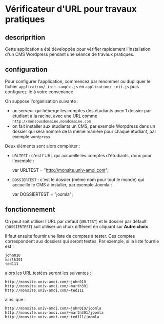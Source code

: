 # Vérificateur d'URL pour travaux pratiques

## descriprition
Cette application a été développée pour vérifier rapidement l'installation d'un CMS Wordpress pendant une séance de travaux pratiques.
 
## configuration
Pour configurer l'application, commencez par renommer ou dupliquer le fichier `application/_init-sample.js` en `application/_init.js` puis configurez-le à votre convenance
 
 On suppose l'organisation suivante :
 - un serveur qui héberge les comptes des étudiants avec 1 dossier par étudiant à la racine, avec une URL comme `http://monsousdomaine.mondomaine.com`
 - on fait installer aux étudiants un CMS, par exemple Worpdress dans un dossier qui sera nommé de la même manière pour chaque étudiant, par exemple `wordpress`
 
Deux éléments sont alors compléter :
- `URLTEST` : c'est l'URL qui accueille les comptes d'étudiants, donc pour l'exemple : 
 
    var URLTEST = "http://monsite.univ-amoi.com";

- `DOSSIERTEST` : c'est le dossier (même nom pour tout le monde) qui accueille le CMS à installer, par exemple Joomla :

    var DOSSIERTEST = "joomla";

## fonctionnement 
On peut soit utiliser l'URL par défaut (`URLTEST`) et le dossier par défault (`DOSSIERTEST`) soit utiliser un choix différent en cliquant sur __Autre choix__

Il faut ensuite fournir une liste de comptes à tester. Ces comptes correspondent aux dossiers qui seront testés. Par exemple, si la liste fournie est :

    john010
    marth301
    ted111

alors les URL testées seront les suivantes :

    http://monsite.univ-amoi.com/~john010
    http://monsite.univ-amoi.com/~marth301
    http://monsite.univ-amoi.com/~ted111

ainsi que :

    http://monsite.univ-amoi.com/~john010/joomla
    http://monsite.univ-amoi.com/~marth301/joomla
    http://monsite.univ-amoi.com/~ted111/joomla
